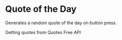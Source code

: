 # Quote of the Day

Generates a random quote of the day on button press.

Getting quotes from Quotes Free API
